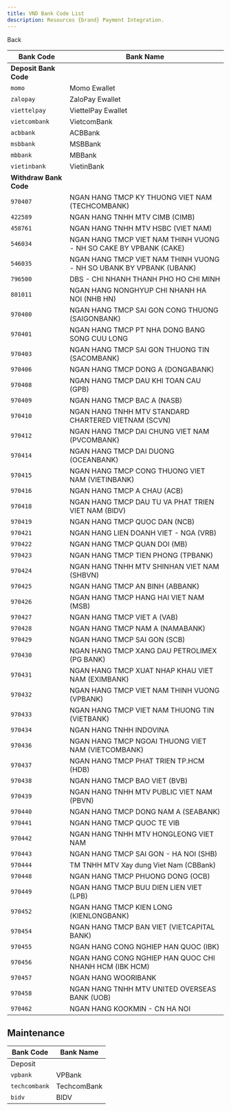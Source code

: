 ```yaml
---
title: VND Bank Code List
description: Resources {brand} Payment Integration. 
---
```


<x-button href="{{ url()->previous() }}">Back</x-button>

| Bank Code              | Bank Name                                                           |
| ---------------------- | ------------------------------------------------------------------- |
| **Deposit Bank Code**  |
| `momo`                 | Momo Ewallet                                                        |
| `zalopay`              | ZaloPay Ewallet                                                     |
| `viettelpay`           | ViettelPay Ewallet                                                  |
| `vietcombank`          | VietcomBank                                                         |
| `acbbank`              | ACBBank                                                             |
| `msbbank`              | MSBBank                                                             |
| `mbbank`               | MBBank                                                              |
| `vietinbank`           | VietinBank                                                          |
| **Withdraw Bank Code** |
| `970407`               | NGAN HANG TMCP KY THUONG VIET NAM (TECHCOMBANK)                     |
| `422589`               | NGAN HANG TNHH MTV CIMB (CIMB)                                      |
| `458761`               | NGAN HANG TNHH MTV HSBC (VIET NAM)                                  |
| `546034`               | NGAN HANG TMCP VIET NAM THINH VUONG - NH SO CAKE BY VPBANK (CAKE)   |
| `546035`               | NGAN HANG TMCP VIET NAM THINH VUONG - NH SO UBANK BY VPBANK (UBANK) |
| `796500`               | DBS - CHI NHANH THANH PHO HO CHI MINH                               |
| `801011`               | NGAN HANG NONGHYUP CHI NHANH HA NOI (NHB HN)                        |
| `970400`               | NGAN HANG TMCP SAI GON CONG THUONG (SAIGONBANK)                     |
| `970401`               | NGAN HANG TMCP PT NHA DONG BANG SONG CUU LONG                       |
| `970403`               | NGAN HANG TMCP SAI GON THUONG TIN (SACOMBANK)                       |
| `970406`               | NGAN HANG TMCP DONG A (DONGABANK)                                   |
| `970408`               | NGAN HANG TMCP DAU KHI TOAN CAU (GPB)                               |
| `970409`               | NGAN HANG TMCP BAC A (NASB)                                         |
| `970410`               | NGAN HANG TNHH MTV STANDARD CHARTERED VIETNAM (SCVN)                |
| `970412`               | NGAN HANG TMCP DAI CHUNG VIET NAM (PVCOMBANK)                       |
| `970414`               | NGAN HANG TMCP DAI DUONG (OCEANBANK)                                |
| `970415`               | NGAN HANG TMCP CONG THUONG VIET NAM (VIETINBANK)                    |
| `970416`               | NGAN HANG TMCP A CHAU (ACB)                                         |
| `970418`               | NGAN HANG TMCP DAU TU VA PHAT TRIEN VIET NAM (BIDV)                 |
| `970419`               | NGAN HANG TMCP QUOC DAN (NCB)                                       |
| `970421`               | NGAN HANG LIEN DOANH VIET - NGA (VRB)                               |
| `970422`               | NGAN HANG TMCP QUAN DOI (MB)                                        |
| `970423`               | NGAN HANG TMCP TIEN PHONG (TPBANK)                                  |
| `970424`               | NGAN HANG TNHH MTV SHINHAN VIET NAM (SHBVN)                         |
| `970425`               | NGAN HANG TMCP AN BINH (ABBANK)                                     |
| `970426`               | NGAN HANG TMCP HANG HAI VIET NAM (MSB)                              |
| `970427`               | NGAN HANG TMCP VIET A (VAB)                                         |
| `970428`               | NGAN HANG TMCP NAM A (NAMABANK)                                     |
| `970429`               | NGAN HANG TMCP SAI GON (SCB)                                        |
| `970430`               | NGAN HANG TMCP XANG DAU PETROLIMEX (PG BANK)                        |
| `970431`               | NGAN HANG TMCP XUAT NHAP KHAU VIET NAM (EXIMBANK)                   |
| `970432`               | NGAN HANG TMCP VIET NAM THINH VUONG (VPBANK)                        |
| `970433`               | NGAN HANG TMCP VIET NAM THUONG TIN (VIETBANK)                       |
| `970434`               | NGAN HANG TNHH INDOVINA                                             |
| `970436`               | NGAN HANG TMCP NGOAI THUONG VIET NAM (VIETCOMBANK)                  |
| `970437`               | NGAN HANG TMCP PHAT TRIEN TP.HCM (HDB)                              |
| `970438`               | NGAN HANG TMCP BAO VIET (BVB)                                       |
| `970439`               | NGAN HANG TNHH MTV PUBLIC VIET NAM (PBVN)                           |
| `970440`               | NGAN HANG TMCP DONG NAM A (SEABANK)                                 |
| `970441`               | NGAN HANG TMCP QUOC TE VIB                                          |
| `970442`               | NGAN HANG TNHH MTV HONGLEONG VIET NAM                               |
| `970443`               | NGAN HANG TMCP SAI GON - HA NOI (SHB)                               |
| `970444`               | TM TNHH MTV Xay dung Viet Nam (CBBank)                              |
| `970448`               | NGAN HANG TMCP PHUONG DONG (OCB)                                    |
| `970449`               | NGAN HANG TMCP BUU DIEN LIEN VIET (LPB)                             |
| `970452`               | NGAN HANG TMCP KIEN LONG (KIENLONGBANK)                             |
| `970454`               | NGAN HANG TMCP BAN VIET (VIETCAPITAL BANK)                          |
| `970455`               | NGAN HANG CONG NGHIEP HAN QUOC (IBK)                                |
| `970456`               | NGAN HANG CONG NGHIEP HAN QUOC CHI NHANH HCM (IBK HCM)              |
| `970457`               | NGAN HANG WOORIBANK                                                 |
| `970458`               | NGAN HANG TNHH MTV UNITED OVERSEAS BANK (UOB)                       |
| `970462`               | NGAN HANG KOOKMIN - CN HA NOI                                       |

## Maintenance

| Bank Code     | Bank Name   |
| ------------- | ----------- |
| Deposit       |
| `vpbank`      | VPBank      |
| `techcombank` | TechcomBank |
| `bidv`        | BIDV        |
